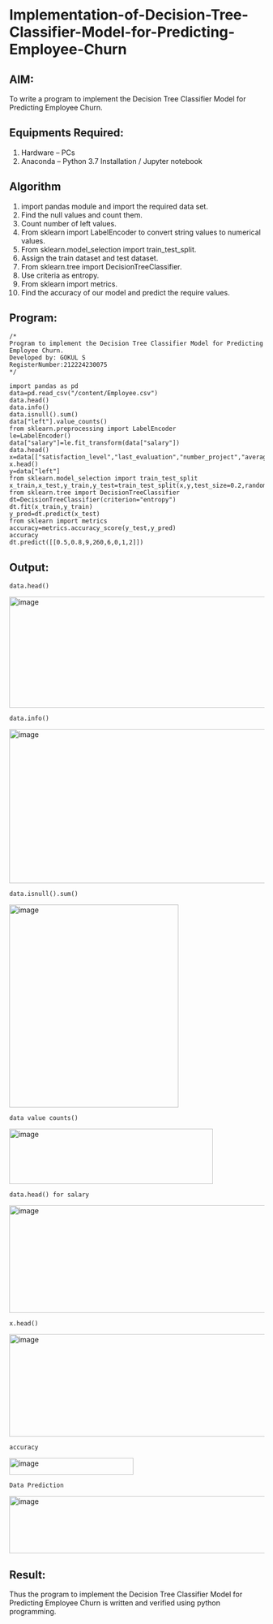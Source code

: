 # Implementation-of-Decision-Tree-Classifier-Model-for-Predicting-Employee-Churn

## AIM:
To write a program to implement the Decision Tree Classifier Model for Predicting Employee Churn.

## Equipments Required:
1. Hardware – PCs
2. Anaconda – Python 3.7 Installation / Jupyter notebook

## Algorithm
1. import pandas module and import the required data set.
2. Find the null values and count them.
3. Count number of left values.
4. From sklearn import LabelEncoder to convert string values to numerical values.
5. From sklearn.model_selection import train_test_split.
6. Assign the train dataset and test dataset.
7. From sklearn.tree import DecisionTreeClassifier.
8. Use criteria as entropy.
9. From sklearn import metrics.
10. Find the accuracy of our model and predict the require values.

## Program:
```
/*
Program to implement the Decision Tree Classifier Model for Predicting Employee Churn.
Developed by: GOKUL S
RegisterNumber:212224230075  
*/
```
```
import pandas as pd
data=pd.read_csv("/content/Employee.csv")
data.head()
data.info()
data.isnull().sum()
data["left"].value_counts()
from sklearn.preprocessing import LabelEncoder
le=LabelEncoder()
data["salary"]=le.fit_transform(data["salary"])
data.head()
x=data[["satisfaction_level","last_evaluation","number_project","average_montly_hours","time_spend_company","Work_accident","promotion_last_5years","salary"]]
x.head()
y=data["left"]
from sklearn.model_selection import train_test_split
x_train,x_test,y_train,y_test=train_test_split(x,y,test_size=0.2,random_state=100)
from sklearn.tree import DecisionTreeClassifier
dt=DecisionTreeClassifier(criterion="entropy")
dt.fit(x_train,y_train)
y_pred=dt.predict(x_test)
from sklearn import metrics
accuracy=metrics.accuracy_score(y_test,y_pred)
accuracy
dt.predict([[0.5,0.8,9,260,6,0,1,2]])

```

## Output:
```
data.head()
```
<img width="1234" height="219" alt="image" src="https://github.com/user-attachments/assets/83d40b87-8b66-474c-adc9-6b1ac0080737" />

```
data.info()
```
<img width="712" height="304" alt="image" src="https://github.com/user-attachments/assets/19823581-2c93-446f-85ac-a1b54ab9448b" />


```
data.isnull().sum()
```
<img width="334" height="400" alt="image" src="https://github.com/user-attachments/assets/721be95e-74a6-4233-ba2b-10edcd95582d" />

```
data value counts()
```
<img width="402" height="109" alt="image" src="https://github.com/user-attachments/assets/7e4a1326-fa88-491d-808c-8a5d954e42af" />

```
data.head() for salary
```
<img width="1229" height="212" alt="image" src="https://github.com/user-attachments/assets/771e01e1-b740-4e63-879f-13b0c6a08450" />

```
x.head()
```
<img width="1086" height="202" alt="image" src="https://github.com/user-attachments/assets/4d32c4ad-eb32-464f-a23a-f693d7d6f8ac" />

```
accuracy
```
<img width="245" height="33" alt="image" src="https://github.com/user-attachments/assets/018fa34b-b7e4-4d8f-b8ed-6d72f840df69" />

```
Data Prediction
```
<img width="1661" height="113" alt="image" src="https://github.com/user-attachments/assets/0b195790-70df-4bda-80ed-e5b67800817d" />


## Result:
Thus the program to implement the  Decision Tree Classifier Model for Predicting Employee Churn is written and verified using python programming.
